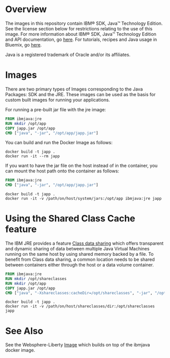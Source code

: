 # Overview

The images in this repository contain IBM® SDK, Java™ Technology Edition. See the license section below for restrictions relating to the use of this image. For more information about IBM® SDK, Java™ Technology Edition and API documentation, go [here](http://www.ibm.com/developerworks/java/jdk/docs.html). For tutorials, recipes and Java usage in Bluemix, go [here](http://www.ibm.com/developerworks/java).

Java is a registered trademark of Oracle and/or its affiliates.

# Images

There are two primary types of Images corresponding to the Java Packages: SDK and the JRE. These images can be used as the basis for custom built images for running your applications.

For running a pre-built jar file with the jre image:

```dockerfile
FROM ibmjava:jre
RUN mkdir /opt/app
COPY japp.jar /opt/app
CMD ["java", "-jar", "/opt/app/japp.jar"]
```

You can build and run the Docker Image as follows:

```console
docker build -t japp .
docker run -it --rm japp
```

If you want to have the jar file on the host instead of in the container, you can mount the host path onto the container as follows:

```dockerfile
FROM ibmjava:jre
CMD ["java", "-jar", "/opt/app/japp.jar"]
```

```console
docker build -t japp .
docker run -it -v /path/on/host/system/jars:/opt/app ibmjava:jre japp
```

# Using the Shared Class Cache feature

The IBM JRE provides a feature [Class data sharing](http://www-01.ibm.com/support/knowledgecenter/SSYKE2_8.0.0/com.ibm.java.lnx.80.doc/diag/understanding/shared_classes.html) which offers transparent and dynamic sharing of data between multiple Java Virtual Machines running on the same host by using shared memory backed by a file. To benefit from Class data sharing, a common location needs to be shared between containers either through the host or a data volume container.

```dockerfile
FROM ibmjava:jre
RUN mkdir /opt/shareclasses
RUN mkdir /opt/app
COPY japp.jar /opt/app
CMD ["java", "-Xshareclasses:cacheDir=/opt/shareclasses", "-jar", "/opt/app/japp.jar"]
```

```console
docker build -t japp .
docker run -it -v /path/on/host/shareclasses/dir:/opt/shareclasses japp
```

# See Also

See the Websphere-Liberty [Image](https://hub.docker.com/_/websphere-liberty/) which builds on top of the ibmjava docker image.
